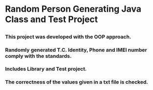 # Random Person Generating Java Class and Test Project

##

### This project was developed with the OOP approach.
### Randomly generated T.C. Identity, Phone and IMEI number comply with the standards.
### Includes Library and Test project.
### The correctness of the values given in a txt file is checked.
